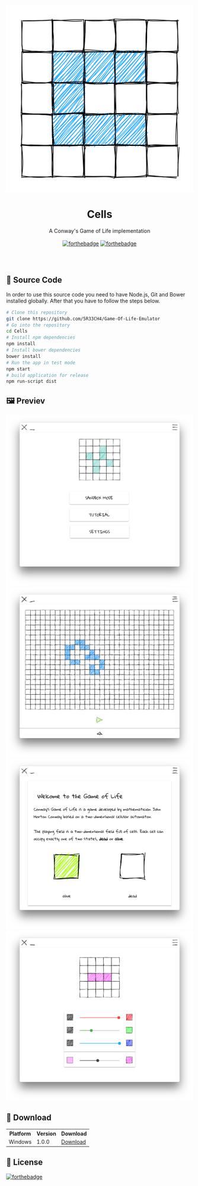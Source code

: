 <p align="center">
  <img alt="Icon" src="https://github.com/5R33CH4/Game-Of-Life-Emulator/blob/master/build/icon.png?raw=true">
  <h1 align="center">Cells</h1>
  <p align="center">A Conway's Game of Life implementation<br><br>
    <a href="http://forthebadge.com"><img alt="forthebadge" src="http://forthebadge.com/images/badges/built-with-love.svg"></a>
  <a href="http://forthebadge.com"><img alt="forthebadge" src="http://forthebadge.com/images/badges/uses-js.svg"></a>
  </p>
</p>

<br><br>

## 📝 Source Code

In order to use this source code you need to have Node.js, Git and Bower installed globally. After that you have to follow the steps below.

```bash
# Clone this repository
git clone https://github.com/5R33CH4/Game-Of-Life-Emulator
# Go into the repository
cd Cells
# Install npm dependencies
npm install
# Install bower dependencies
bower install
# Run the app in test mode
npm start
# build application for release
npm run-script dist
```


## 🖼 Previev

<img alt="Main Menu" src="https://github.com/5R33CH4/Game-Of-Life-Emulator/blob/master/doc/screenshot_main_menu.png?raw=true">
<img alt="Sandbox" src="https://github.com/5R33CH4/Game-Of-Life-Emulator/blob/master/doc/screenshot_sandbox.png?raw=true">
<img alt="Tutorial" src="https://github.com/5R33CH4/Game-Of-Life-Emulator/blob/master/doc/screenshot_tutorial.png?raw=true">
<img alt="Settings" src="https://github.com/5R33CH4/Game-Of-Life-Emulator/blob/master/doc/screenshot_settings.png?raw=true">


## 💾 Download
<table align="center">
  <tr>
    <th>Platform</th>
    <th>Version</th>
    <th>Download</td>
  </tr>
  <tr>
    <td>Windows</td>
    <td>1.0.0</td>
    <td><a href="https://github.com/5R33CH4/Game-Of-Life-Emulator/releases/download/v1.0.0/Game-Of-Life-Emulator--Setup.exe">Download</a></td>
  </tr>
</table>


## 📖 License
[![forthebadge](http://forthebadge.com/images/badges/cc-0.svg)](https://creativecommons.org/publicdomain/zero/1.0/)
